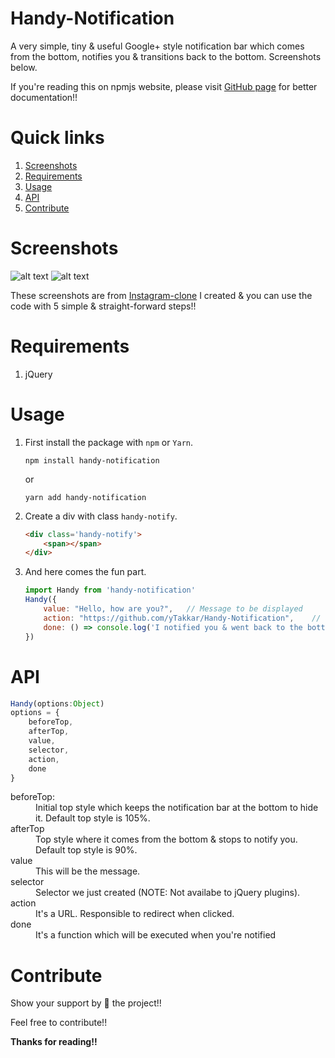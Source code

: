 # Handy-Notification
A very simple, tiny & useful Google+ style notification bar which comes from the bottom, notifies you & transitions back to the bottom. Screenshots below.

If you're reading this on npmjs website, please visit [GitHub page](https://github.com/yTakkar/Handy-Notification) for better documentation!!

# Quick links
1. [Screenshots](#screenshots)
2. [Requirements](#requirements)
3. [Usage](#usage)
4. [API](#api)
5. [Contribute](#contribute)

# Screenshots
![alt text](https://raw.githubusercontent.com/yTakkar/Handy-Notification/master/screenshots/Snap%202017-05-23%20at%2001.21.00.png)
![alt text](https://raw.githubusercontent.com/yTakkar/Handy-Notification/master/screenshots/Snap%202017-05-23%20at%2000.15.02.png)

These screenshots are from [Instagram-clone](https://github.com/yTakkar/Instagram-clone) I created & you can use the code with 5 simple & straight-forward steps!!

# Requirements
1. jQuery

# Usage

1. First install the package with `npm` or `Yarn`.
    ```
    npm install handy-notification
    ```
    or
    ```
    yarn add handy-notification
    ```

2. Create a div with class `handy-notify`.
    ```html
    <div class='handy-notify'>
        <span></span>
    </div>
    ```

3. And here comes the fun part.
    ```javascript
    import Handy from 'handy-notification'
    Handy({
        value: "Hello, how are you?",   // Message to be displayed
        action: "https://github.com/yTakkar/Handy-Notification",    // URL when clicked on the notification bar
        done: () => console.log('I notified you & went back to the bottom!')    // function to be executed when you're notified
    })
    ```

# API
```javascript
Handy(options:Object)
options = {
    beforeTop,
    afterTop,
    value,
    selector,
    action,
    done
}
```

<dl>
  <dt>beforeTop:</dt>
  <dd>Initial top style which keeps the notification bar at the bottom to hide it. Default top style is 105%.</dd>

  <dt>afterTop</dt>
  <dd>Top style where it comes from the bottom & stops to notify you. Default top style is 90%.</dd>

  <dt>value</dt>
  <dd>This will be the message.</dd>

  <dt>selector</dt>
  <dd>Selector we just created (NOTE: Not availabe to jQuery plugins).</dd>

  <dt>action</dt>
  <dd>It's a URL. Responsible to redirect when clicked.</dd>

  <dt>done</dt>
  <dd>It's a function which will be executed when you're notified</dd>
</dl>

# Contribute
Show your support by 🌟 the project!!

Feel free to contribute!!

**Thanks for reading!!**
